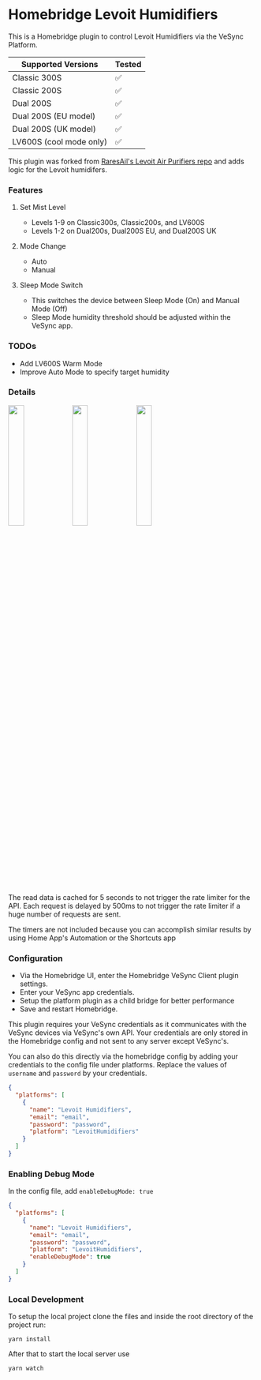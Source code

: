 # Homebridge Levoit Humidifiers

This is a Homebridge plugin to control Levoit Humidifiers via the VeSync Platform.

| Supported Versions   | Tested                           |
|----------------------| -------------------------------- |
| Classic 300S         | ✅                               |
| Classic 200S         | ✅                               |
| Dual 200S            | ✅                               |
| Dual 200S (EU model) | ✅                               |
| Dual 200S (UK model) | ✅                               |
| LV600S (cool mode only) | ✅                               |

This plugin was forked
from [RaresAil's Levoit Air Purifiers repo](https://github.com/RaresAil/homebridge-levoit-air-purifier) and adds logic
for the Levoit humidifers.

### Features

1. Set Mist Level
    - Levels 1-9 on Classic300s, Classic200s, and LV600S
    - Levels 1-2 on Dual200s, Dual200S EU, and Dual200S UK

2. Mode Change
    - Auto
    - Manual

3. Sleep Mode Switch
   - This switches the device between Sleep Mode (On) and Manual Mode (Off)
   - Sleep Mode humidity threshold should be adjusted within the VeSync app. 

### TODOs

* Add LV600S Warm Mode
* Improve Auto Mode to specify target humidity

### Details

<a href="url"><img src="https://github.com/pschroeder89/homebridge-levoit-humidifiers/blob/main/images/auto.png?raw=true" width=25% height=25%></a>
<a href="url"><img src="https://github.com/pschroeder89/homebridge-levoit-humidifiers/blob/main/images/humidity.png?raw=true" width=25% height=25%></a>
<a href="url"><img src="https://github.com/pschroeder89/homebridge-levoit-humidifiers/blob/main/images/off.png?raw=true" width=25% height=25%></a>

The read data is cached for 5 seconds to not trigger the rate limiter for the API. Each request is delayed by 500ms to
not trigger the rate limiter if a huge number of requests are sent.

The timers are not included because you can accomplish similar results by using Home App's Automation or the Shortcuts
app

### Configuration

- Via the Homebridge UI, enter the Homebridge VeSync Client plugin settings.
- Enter your VeSync app credentials.
- Setup the platform plugin as a child bridge for better performance
- Save and restart Homebridge.

This plugin requires your VeSync credentials as it communicates with the VeSync devices via VeSync's own API. Your
credentials are only stored in the Homebridge config and not sent to any server except VeSync's.

You can also do this directly via the homebridge config by adding your credentials to the config file under platforms.
Replace the values of `username` and `password` by your credentials.

```json
{
  "platforms": [
    {
      "name": "Levoit Humidifiers",
      "email": "email",
      "password": "password",
      "platform": "LevoitHumidifiers"
    }
  ]
}
```

### Enabling Debug Mode

In the config file, add `enableDebugMode: true`

```json
{
  "platforms": [
    {
      "name": "Levoit Humidifiers",
      "email": "email",
      "password": "password",
      "platform": "LevoitHumidifiers",
      "enableDebugMode": true
    }
  ]
}
```

### Local Development

To setup the local project clone the files and inside the root directory of the project run:

```
yarn install
```

After that to start the local server use

```
yarn watch
```

